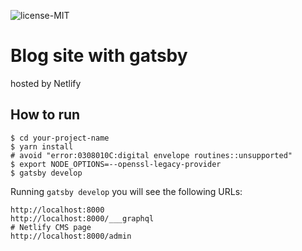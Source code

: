 ![license-MIT](https://img.shields.io/badge/license-MIT-blue)

# Blog site with gatsby

hosted by Netlify

## How to run

```
$ cd your-project-name
$ yarn install
# avoid "error:0308010C:digital envelope routines::unsupported"
$ export NODE_OPTIONS=--openssl-legacy-provider 
$ gatsby develop
```

Running `gatsby develop` you will see the following URLs:

```
http://localhost:8000
http://localhost:8000/___graphql
# Netlify CMS page
http://localhost:8000/admin
```
